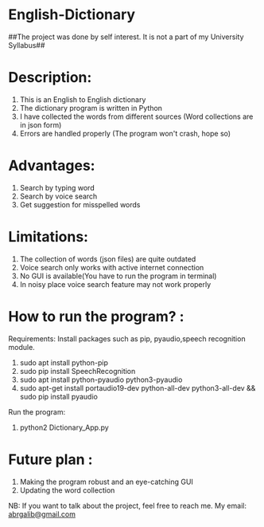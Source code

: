# English-Dictionary

##The project was done by self interest. It is not a part of my University Syllabus##

# Description:
1. This is an English to English dictionary
2. The dictionary program is written in Python
3. I have collected the words from different sources (Word collections are in json form)
4. Errors are handled properly (The program won't crash, hope so)

# Advantages:
1. Search by typing word
2. Search by voice search
3. Get suggestion for misspelled words

# Limitations:
1. The collection of words (json files) are quite outdated
2. Voice search only works with active internet connection
3. No GUI is available(You have to run the program in terminal)
4. In noisy place voice search feature may not work properly

# How to run the program? :
Requirements:
Install packages such as pip, pyaudio,speech recognition module.
1. sudo apt install python-pip
2. sudo pip install SpeechRecognition
3. sudo apt install python-pyaudio python3-pyaudio
4. sudo apt-get install portaudio19-dev python-all-dev python3-all-dev && sudo pip install pyaudio

Run the program:
1. python2 Dictionary_App.py


# Future plan :
1. Making the program robust and an eye-catching GUI
2. Updating the word collection 

NB: If you want to talk about the project, feel free to reach me. My email: abrgalib@gmail.com
